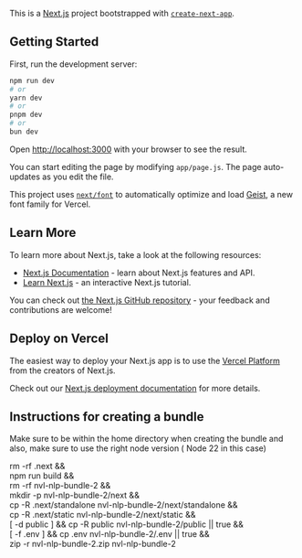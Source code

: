 This is a [Next.js](https://nextjs.org) project bootstrapped with [`create-next-app`](https://github.com/vercel/next.js/tree/canary/packages/create-next-app).

## Getting Started

First, run the development server:

```bash
npm run dev
# or
yarn dev
# or
pnpm dev
# or
bun dev
```

Open [http://localhost:3000](http://localhost:3000) with your browser to see the result.

You can start editing the page by modifying `app/page.js`. The page auto-updates as you edit the file.

This project uses [`next/font`](https://nextjs.org/docs/app/building-your-application/optimizing/fonts) to automatically optimize and load [Geist](https://vercel.com/font), a new font family for Vercel.

## Learn More

To learn more about Next.js, take a look at the following resources:

- [Next.js Documentation](https://nextjs.org/docs) - learn about Next.js features and API.
- [Learn Next.js](https://nextjs.org/learn) - an interactive Next.js tutorial.

You can check out [the Next.js GitHub repository](https://github.com/vercel/next.js) - your feedback and contributions are welcome!

## Deploy on Vercel

The easiest way to deploy your Next.js app is to use the [Vercel Platform](https://vercel.com/new?utm_medium=default-template&filter=next.js&utm_source=create-next-app&utm_campaign=create-next-app-readme) from the creators of Next.js.

Check out our [Next.js deployment documentation](https://nextjs.org/docs/app/building-your-application/deploying) for more details.


## Instructions for creating a bundle

Make sure to be within the home directory when creating the bundle and also, make sure to use the right node version ( Node 22 in this case)

rm -rf .next && \
npm run build && \
rm -rf nvl-nlp-bundle-2 && \
mkdir -p nvl-nlp-bundle-2/next && \
cp -R .next/standalone nvl-nlp-bundle-2/next/standalone && \
cp -R .next/static     nvl-nlp-bundle-2/next/static && \
[ -d public ] && cp -R public nvl-nlp-bundle-2/public || true && \
[ -f .env ] && cp .env nvl-nlp-bundle-2/.env || true && \
zip -r nvl-nlp-bundle-2.zip nvl-nlp-bundle-2